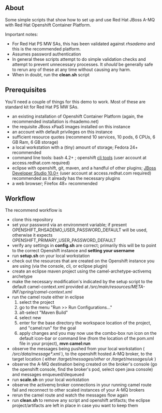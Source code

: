 ## About
Some simple scripts that show how to set up and use Red Hat JBoss A-MQ with Red Hat Openshift Container Platform.

Important notes: 
- For Red Hat PS MW SAs, this has been validated against _rhsademo_ and this is the recommended platform.
- Assumes password authentication
- In general these scripts attempt to do simple validation checks and attempt to prevent unnecessary processes. It _should_ be generally safe to rerun any of these at any time without causing any harm.
- When in doubt, run the **clean.sh** script

## Prerequisites

You'll need a couple of things for this demo to work. Most of these are standard kit for Red Hat PS MW SAs.
- an existing installation of Openshift Container Platform (again, the recommended installation is rhsademo.net)
- the requisite JBoss xPaaS images installed on this instance
- an account with default privileges on this instance
- sufficient resource quotes (recommend 10 services, 10 pods, 6 CPUs, 6 GB Ram, 6 GB storage)
- a local workstation with a (tiny) amount of storage; Fedora 24+ recommended
- command line tools: bash 4.2+ ; openshift [cli tools](https://access.redhat.com/downloads/content/290) (user account at access.redhat.com required)
- eclipse with openshift, git, maven, and a handful of other plugins; [JBoss Developer Studio 10.0+](http://developers.redhat.com/products/devstudio/download/) (user account at access.redhat.com required) recommended as it already has the necessary plugins
- a web browser; Firefox 48+ recommended

## Workflow

The recommend workflow is
- clone this repository
- set your password via an environment variable; if present OPENSHIFT_RHSADEMO_USER_PASSWORD_DEFAULT will be used, otherwise it expects OPENSHIFT_PRIMARY_USER_PASSWORD_DEFAULT
- verify any settings in **config.sh** are correct; primarily this will be to point to the correct Openshift instance and **setting your username**
- run **setup.sh** on your local workstation
- check out the resources that are created on the Openshift instance you are using (via the console, cli, or eclipse plugin)
- create an eclipse maven project using the camel-archetype-activemq archetype
- make the necessary modification's indicated by the setup script to the default camel-context.xml provided at *<the project location on disk>/src/main/resources/META-INF/spring/camel-context.xml*
- run the camel route
  either in eclipse
    1. select the project
    2. go to the menu "Run >> Run Configurations..."
    3. alt-select "Maven Build"
    4. select new
    5. enter for the base directory the workspace location of the project, and "camel:run" for the goal
    6. apply changes and you may now use the combo-box run icon on the default icon-bar
  or command line (from the location of the pom.xml file in your project), **mvn camel:run**
- observe the messages being pushed from your local workstation ( *<the project location on disk>/src/data/message&ast;.xml* ), to the openshift hosted A-MQ broker, to the target location ( either *<the project location on disk>/target/messages/other* or *<the project location on disk>/target/messages/uk* )
- observe the A-MQ destination being created on the broker's console (go the openshift console, find the broker's pod, select open java console) and messages enqueued/dequeued
- run **scale.sh** on your local workstation
- observe the activemq broker connections in your running camel route fail and reconnect to other scaled instances of your A-MQ brokers
- rerun the camel route and watch the messages flow again
- run **clean.sh** to remove any script and openshift artifacts; the eclipse project/artifacts are left in place in case you want to keep them
